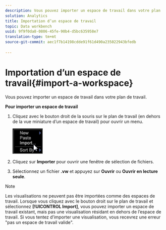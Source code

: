 ```yaml
---
description: Vous pouvez importer un espace de travail dans votre plan de travail.
solution: Analytics
title: Importation d’un espace de travail
topic: Data workbench
uuid: 9f9f0da8-0806-45fe-90b4-d5bc635958e7
translation-type: tm+mt
source-git-commit: aec1f7b14198cdde91f61d490a235022943bfedb

---
```



# Importation d’un espace de travail{#import-a-workspace}

Vous pouvez importer un espace de travail dans votre plan de travail.

**Pour importer un espace de travail**

1. Cliquez avec le bouton droit de la souris sur le plan de travail (en dehors de la vue miniature d’un espace de travail) pour ouvrir un menu.

   ![](assets/import_workspace.png)

1. Cliquez sur **Importer** pour ouvrir une fenêtre de sélection de fichiers.
1. Sélectionnez un fichier **.vw** et appuyez sur **Ouvrir** ou **Ouvrir en lecture seule**.

>[!NOTE]
>
>Les visualisations ne peuvent pas être importées comme des espaces de travail. Lorsque vous cliquez avec le bouton droit sur le plan de travail et sélectionnez **[!UICONTROL Import]**, vous pouvez importer un espace de travail existant, mais pas une visualisation résidant en dehors de l’espace de travail. Si vous tentez d’importer une visualisation, vous recevrez une erreur &quot;pas un espace de travail valide&quot;.

